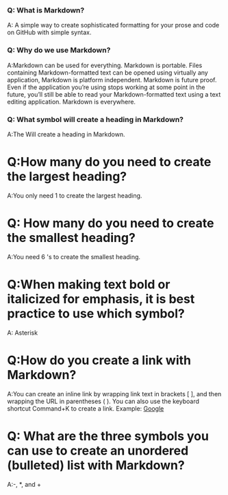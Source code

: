 ### Q: What is Markdown?

A: A simple way to create sophisticated formatting for your prose and code on GitHub with simple syntax.

### Q: Why do we use Markdown?

A:Markdown can be used for everything. Markdown is portable. Files containing Markdown-formatted text can be opened using virtually any application, Markdown is platform independent. Markdown is future proof. Even if the application you’re using stops working at some point in the future, you’ll still be able to read your Markdown-formatted text using a text editing application. Markdown is everywhere.

### Q: What symbol will create a heading in Markdown?

A:The   Will create a heading in Markdown.

# Q:How many do you need to create the largest heading?

A:You only need 1   to create the largest heading.

# Q: How many do you need to create the smallest heading?

A:You need 6  's to create the smallest heading.

# Q:When making text bold or italicized for emphasis, it is best practice to use which symbol?

A: Asterisk

# Q:How do you create a link with Markdown?

A:You can create an inline link by wrapping link text in brackets [ ], and then wrapping the URL in parentheses ( ). You can also use the keyboard shortcut Command+K to create a link. Example: [Google](https://google.com/)

# Q: What are the three symbols you can use to create an unordered (bulleted) list with Markdown?

A:-, *, and + 
